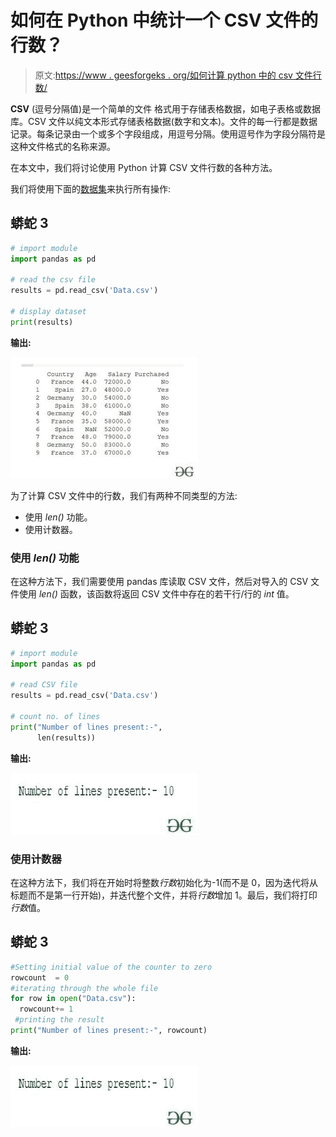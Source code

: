 # 如何在 Python 中统计一个 CSV 文件的行数？

> 原文:[https://www . geesforgeks . org/如何计算 python 中的 csv 文件行数/](https://www.geeksforgeeks.org/how-to-count-the-number-of-lines-in-a-csv-file-in-python/)

**CSV** (逗号分隔值)是一个简单的文件  格式用于存储表格数据，如电子表格或数据库。CSV 文件以纯文本形式存储表格数据(数字和文本)。文件的每一行都是数据记录。每条记录由一个或多个字段组成，用逗号分隔。使用逗号作为字段分隔符是这种文件格式的名称来源。

在本文中，我们将讨论使用 Python 计算 CSV 文件行数的各种方法。

我们将使用下面的[数据集](https://drive.google.com/file/d/13913tIUQW78o4Rs4sgvtACnCvFhtspYk/view?usp=sharing)来执行所有操作:

## 蟒蛇 3

```py
# import module
import pandas as pd

# read the csv file
results = pd.read_csv('Data.csv')

# display dataset
print(results)
```

**输出:**

![](img/4bd238e5c72225043e030095667052fa.png)

为了计算 CSV 文件中的行数，我们有两种不同类型的方法:

*   使用 *len()* 功能。
*   使用计数器。

### **使用** ***len()*** **功能**

在这种方法下，我们需要使用 pandas 库读取 CSV 文件，然后对导入的 CSV 文件使用 *len()* 函数，该函数将返回 CSV 文件中存在的若干行/行的 *int* 值。

## 蟒蛇 3

```py
# import module
import pandas as pd

# read CSV file
results = pd.read_csv('Data.csv')

# count no. of lines
print("Number of lines present:-", 
      len(results))
```

**输出:**

![](img/08a947bd84cbb393e9f97c1c24783380.png)

### **使用计数器**

在这种方法下，我们将在开始时将整数*行数*初始化为-1(而不是 0，因为迭代将从标题而不是第一行开始)，并迭代整个文件，并将*行数*增加 1。最后，我们将打印*行数*值。

## 蟒蛇 3

```py
#Setting initial value of the counter to zero
rowcount  = 0
#iterating through the whole file
for row in open("Data.csv"):
  rowcount+= 1
 #printing the result
print("Number of lines present:-", rowcount)
```

**输出:**

![](img/08a947bd84cbb393e9f97c1c24783380.png)